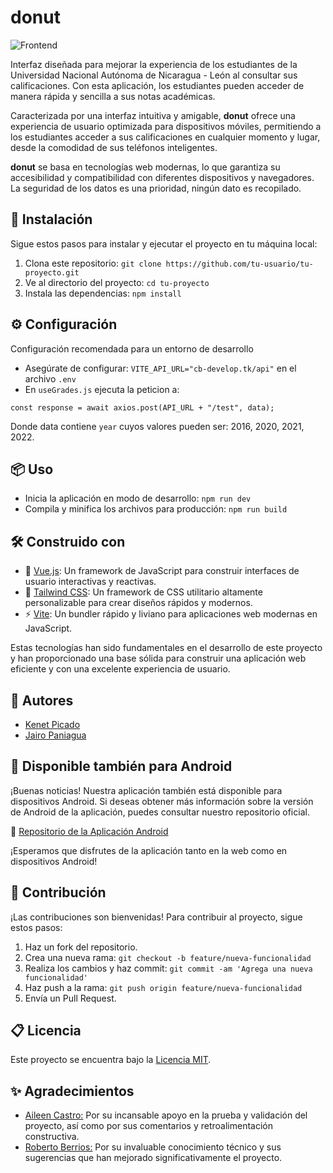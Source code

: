 
# donut
![Frontend](https://img.shields.io/badge/Frontend-blue)

Interfaz diseñada para mejorar la experiencia de los estudiantes de la Universidad Nacional Autónoma de Nicaragua - León al consultar sus calificaciones. Con esta aplicación, los estudiantes pueden acceder de manera rápida y sencilla a sus notas académicas.

Caracterizada por una interfaz intuitiva y amigable, **donut** ofrece una experiencia de usuario optimizada para dispositivos móviles, permitiendo a los estudiantes acceder a sus calificaciones en cualquier momento y lugar, desde la comodidad de sus teléfonos inteligentes.

**donut** se basa en tecnologías web modernas, lo que garantiza su accesibilidad y compatibilidad con diferentes dispositivos y navegadores. La seguridad de los datos es una prioridad, ningún dato es recopilado.

## 🚀 Instalación

Sigue estos pasos para instalar y ejecutar el proyecto en tu máquina local:

1. Clona este repositorio: `git clone https://github.com/tu-usuario/tu-proyecto.git`
2. Ve al directorio del proyecto: `cd tu-proyecto`
3. Instala las dependencias: `npm install`

## ⚙️ Configuración
Configuración recomendada para un entorno de desarrollo
- Asegúrate de configurar: `VITE_API_URL="cb-develop.tk/api"` en el archivo `.env`
- En `useGrades.js` ejecuta la peticion a:
```
const response = await axios.post(API_URL + "/test", data);
```
Donde data contiene `year` cuyos valores pueden ser: 2016, 2020, 2021, 2022.

## 📦 Uso

- Inicia la aplicación en modo de desarrollo: `npm run dev`
- Compila y minifica los archivos para producción: `npm run build`

## 🛠️ Construido con

- 💚 [Vue.js](https://vuejs.org/): Un framework de JavaScript para construir interfaces de usuario interactivas y reactivas.
- 🎨 [Tailwind CSS](https://tailwindcss.com/): Un framework de CSS utilitario altamente personalizable para crear diseños rápidos y modernos.
- ⚡️ [Vite](https://vitejs.dev/): Un bundler rápido y liviano para aplicaciones web modernas en JavaScript.

Estas tecnologías han sido fundamentales en el desarrollo de este proyecto y han proporcionado una base sólida para construir una aplicación web eficiente y con una excelente experiencia de usuario.

## 👥 Autores
- [Kenet Picado](https://github.com/kenetpicado)
- [Jairo Paniagua](https://github.com/jey1322)

## 📱 Disponible también para Android

¡Buenas noticias! Nuestra aplicación también está disponible para dispositivos Android. Si deseas obtener más información sobre la versión de Android de la aplicación, puedes consultar nuestro repositorio oficial.

🔗 [Repositorio de la Aplicación Android](https://github.com/jey1322/Donut_androidApp)

¡Esperamos que disfrutes de la aplicación tanto en la web como en dispositivos Android!


## 🤝 Contribución

¡Las contribuciones son bienvenidas! Para contribuir al proyecto, sigue estos pasos:

1. Haz un fork del repositorio.
2. Crea una nueva rama: `git checkout -b feature/nueva-funcionalidad`
3. Realiza los cambios y haz commit: `git commit -am 'Agrega una nueva funcionalidad'`
4. Haz push a la rama: `git push origin feature/nueva-funcionalidad`
5. Envía un Pull Request.

## 📋 Licencia

Este proyecto se encuentra bajo la [Licencia MIT](https://opensource.org/licenses/MIT).

## ✨ Agradecimientos

- [Aileen Castro:](https://www.instagram.com/hahaileen/) Por su incansable apoyo en la prueba y validación del proyecto, así como por sus comentarios y retroalimentación constructiva.
- [Roberto Berrios:](https://github.com/Roberto-Berrios) Por su invaluable conocimiento técnico y sus sugerencias que han mejorado significativamente el proyecto.

